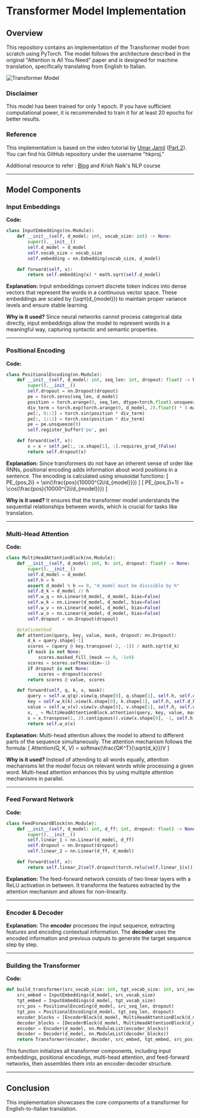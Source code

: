 # Transformer Model Implementation

## Overview
This repository contains an implementation of the Transformer model from scratch using PyTorch. The model follows the architecture described in the original "Attention is All You Need" paper and is designed for machine translation, specifically translating from English to Italian.

![Transformer Model](Images/transforrmer.png)

### Disclaimer
This model has been trained for only 1 epoch. If you have sufficient computational power, it is recommended to train it for at least 20 epochs for better results.

### Reference
This implementation is based on the video tutorial by [Umar Jamil](https://www.youtube.com/watch?v=ISNdQcPhsts) ([Part 2](https://youtu.be/bCz4OMemCcA?si=hTBIo1JL9lYzrRE2)). You can find his GitHub repository under the username "hkproj."

Additional resource to refer : [Blog](https://jalammar.github.io/illustrated-transformer/) and Krish Naik's NLP course

---

## Model Components

### Input Embeddings
**Code:**
```python
class InputEmbeddings(nn.Module):
    def __init__(self, d_model: int, vocab_size: int) -> None:
        super().__init__()
        self.d_model = d_model
        self.vocab_size = vocab_size
        self.embedding = nn.Embedding(vocab_size, d_model)

    def forward(self, x):
        return self.embedding(x) * math.sqrt(self.d_model)
```

**Explanation:**
Input embeddings convert discrete token indices into dense vectors that represent the words in a continuous vector space. These embeddings are scaled by \(\sqrt{d_{model}}\) to maintain proper variance levels and ensure stable learning.

**Why is it used?**
Since neural networks cannot process categorical data directly, input embeddings allow the model to represent words in a meaningful way, capturing syntactic and semantic properties.

---

### Positional Encoding
**Code:**
```python
class PositionalEncoding(nn.Module):
    def __init__(self, d_model: int, seq_len: int, dropout: float) -> None:
        super().__init__()
        self.dropout = nn.Dropout(dropout)
        pe = torch.zeros(seq_len, d_model)
        position = torch.arange(0, seq_len, dtype=torch.float).unsqueeze(1)
        div_term = torch.exp(torch.arange(0, d_model, 2).float() * (-math.log(10000.0) / d_model))
        pe[:, 0::2] = torch.sin(position * div_term)
        pe[:, 1::2] = torch.cos(position * div_term)
        pe = pe.unsqueeze(0)
        self.register_buffer('pe', pe)

    def forward(self, x):
        x = x + self.pe[:, :x.shape[1], :].requires_grad_(False)
        return self.dropout(x)
```

**Explanation:**
Since transformers do not have an inherent sense of order like RNNs, positional encoding adds information about word positions in a sentence. The encoding is calculated using sinusoidal functions:
\[
PE_{pos,2i} = \sin(\frac{pos}{10000^{2i/d_{model}}})
\]
\[
PE_{pos,2i+1} = \cos(\frac{pos}{10000^{2i/d_{model}}})
\]

**Why is it used?**
It ensures that the transformer model understands the sequential relationships between words, which is crucial for tasks like translation.

---

### Multi-Head Attention
**Code:**
```python
class MultiHeadAttentionBlock(nn.Module):
    def __init__(self, d_model: int, h: int, dropout: float) -> None:
        super().__init__()
        self.d_model = d_model
        self.h = h
        assert d_model % h == 0, "d_model must be divisible by h"
        self.d_k = d_model // h
        self.w_q = nn.Linear(d_model, d_model, bias=False)
        self.w_k = nn.Linear(d_model, d_model, bias=False)
        self.w_v = nn.Linear(d_model, d_model, bias=False)
        self.w_o = nn.Linear(d_model, d_model, bias=False)
        self.dropout = nn.Dropout(dropout)

    @staticmethod
    def attention(query, key, value, mask, dropout: nn.Dropout):
        d_k = query.shape[-1]
        scores = (query @ key.transpose(-2, -1)) / math.sqrt(d_k)
        if mask is not None:
            scores.masked_fill_(mask == 0, -1e9)
        scores = scores.softmax(dim=-1)
        if dropout is not None:
            scores = dropout(scores)
        return scores @ value, scores

    def forward(self, q, k, v, mask):
        query = self.w_q(q).view(q.shape[0], q.shape[1], self.h, self.d_k).transpose(1, 2)
        key = self.w_k(k).view(k.shape[0], k.shape[1], self.h, self.d_k).transpose(1, 2)
        value = self.w_v(v).view(v.shape[0], v.shape[1], self.h, self.d_k).transpose(1, 2)
        x, _ = MultiHeadAttentionBlock.attention(query, key, value, mask, self.dropout)
        x = x.transpose(1, 2).contiguous().view(x.shape[0], -1, self.h * self.d_k)
        return self.w_o(x)
```

**Explanation:**
Multi-head attention allows the model to attend to different parts of the sequence simultaneously. The attention mechanism follows the formula:
\[
Attention(Q, K, V) = softmax(\frac{QK^T}{\sqrt{d_k}})V
\]

**Why is it used?**
Instead of attending to all words equally, attention mechanisms let the model focus on relevant words while processing a given word. Multi-head attention enhances this by using multiple attention mechanisms in parallel.

---

### Feed Forward Network
**Code:**
```python
class FeedForwardBlock(nn.Module):
    def __init__(self, d_model: int, d_ff: int, dropout: float) -> None:
        super().__init__()
        self.linear_1 = nn.Linear(d_model, d_ff)
        self.dropout = nn.Dropout(dropout)
        self.linear_2 = nn.Linear(d_ff, d_model)

    def forward(self, x):
        return self.linear_2(self.dropout(torch.relu(self.linear_1(x))))
```

**Explanation:**
The feed-forward network consists of two linear layers with a ReLU activation in between. It transforms the features extracted by the attention mechanism and allows for non-linearity.

---

### Encoder & Decoder
**Explanation:**
The **encoder** processes the input sequence, extracting features and encoding contextual information. The **decoder** uses the encoded information and previous outputs to generate the target sequence step by step.

---

### Building the Transformer
**Code:**
```python
def build_transformer(src_vocab_size: int, tgt_vocab_size: int, src_seq_len: int, tgt_seq_len: int, d_model: int=512, N: int=6, h: int=8, dropout: float=0.1, d_ff: int=2048) -> Transformer:
    src_embed = InputEmbeddings(d_model, src_vocab_size)
    tgt_embed = InputEmbeddings(d_model, tgt_vocab_size)
    src_pos = PositionalEncoding(d_model, src_seq_len, dropout)
    tgt_pos = PositionalEncoding(d_model, tgt_seq_len, dropout)
    encoder_blocks = [EncoderBlock(d_model, MultiHeadAttentionBlock(d_model, h, dropout), FeedForwardBlock(d_model, d_ff, dropout), dropout) for _ in range(N)]
    decoder_blocks = [DecoderBlock(d_model, MultiHeadAttentionBlock(d_model, h, dropout), MultiHeadAttentionBlock(d_model, h, dropout), FeedForwardBlock(d_model, d_ff, dropout), dropout) for _ in range(N)]
    encoder = Encoder(d_model, nn.ModuleList(encoder_blocks))
    decoder = Decoder(d_model, nn.ModuleList(decoder_blocks))
    return Transformer(encoder, decoder, src_embed, tgt_embed, src_pos, tgt_pos, ProjectionLayer(d_model, tgt_vocab_size))
```

This function initializes all transformer components, including input embeddings, positional encodings, multi-head attention, and feed-forward networks, then assembles them into an encoder-decoder structure.

---

## Conclusion
This implementation showcases the core components of a transformer for English-to-Italian translation.




